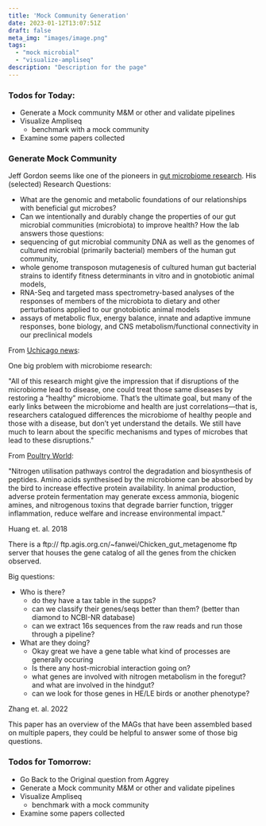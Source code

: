 ```yaml
---
title: 'Mock Community Generation'
date: 2023-01-12T13:07:51Z
draft: false
meta_img: "images/image.png"
tags:
  - "mock microbial"
  - "visualize-ampliseq"
description: "Description for the page"
---
```


### Todos for Today:

- Generate a Mock community M&M or other and validate pipelines
- Visualize Ampliseq
  - benchmark with a mock community
- Examine some papers collected

### Generate Mock Community

Jeff Gordon seems like one of the pioneers in [gut microbiome research](https://gordonlab.wustl.edu). 
His (selected) Research Questions:
  - What are the genomic and metabolic foundations of our relationships with beneficial gut microbes? 
  - Can we intentionally and durably change the properties of our gut microbial communities (microbiota) to improve health?
How the lab answers those questions:
  - sequencing of gut microbial community DNA as well as the genomes of cultured microbial (primarily bacterial) members of the human gut community, 
  - whole genome transposon mutagenesis of cultured human gut bacterial strains to identify fitness determinants in vitro and in gnotobiotic animal models,
  - RNA-Seq and targeted mass spectrometry-based analyses of the responses of members of the microbiota to dietary and other perturbations applied to our gnotobiotic animal models
  - assays of metabolic flux, energy balance, innate and adaptive immune responses, bone biology, and CNS metabolism/functional connectivity in our preclinical models
  
From [Uchicago news](https://news.uchicago.edu/explainer/how-microbiome-affects-human-health-explained): 

One big problem with microbiome research:

"All of this research might give the impression that if disruptions of the microbiome lead to disease, one could treat those same diseases by restoring a “healthy” microbiome. That’s the ultimate goal, but many of the early links between the microbiome and health are just correlations—that is, researchers catalogued differences the microbiome of healthy people and those with a disease, but don’t yet understand the details. We still have much to learn about the specific mechanisms and types of microbes that lead to these disruptions."

From [Poultry World](https://www.poultryworld.net/health-nutrition/core-metagenomic-functions-of-the-poultry-microbiome/):

"Nitrogen utilisation pathways control the degradation and biosynthesis of peptides. Amino acids synthesised by the microbiome can be absorbed by the bird to increase effective protein availability. In animal production, adverse protein fermentation may generate excess ammonia, biogenic amines, and nitrogenous toxins that degrade barrier function, trigger inflammation, reduce welfare and increase environmental impact."

Huang et. al. 2018

There is a ftp:// ftp.agis.org.cn/~fanwei/Chicken_gut_metagenome ftp server that houses the gene catalog of all the genes from the chicken observed.

Big questions:
  - Who is there?
    - do they have a tax table in the supps?
    - can we classify their genes/seqs better than them? (better than diamond to NCBI-NR database)
    - can we extract 16s sequences from the raw reads and run those through a pipeline?
  - What are they doing?
    - Okay great we have a gene table what kind of processes are generally occuring
    - Is there any host-microbial interaction going on?
    - what genes are involved with nitrogen metabolism in the foregut? and what are involved in the hindgut?
    - can we look for those genes in HE/LE birds or another phenotype?
  
Zhang et. al. 2022

This paper has an overview of the MAGs that have been assembled based on multiple papers, they could be helpful to answer some of those big questions. 

### Todos for Tomorrow:

- Go Back to the Original question from Aggrey
- Generate a Mock community M&M or other and validate pipelines
- Visualize Ampliseq
  - benchmark with a mock community
- Examine some papers collected
